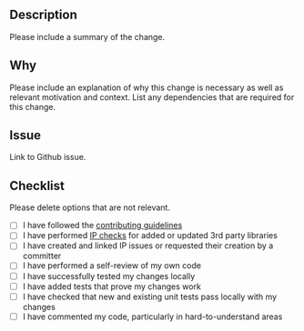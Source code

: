 ## Description

Please include a summary of the change.

## Why

Please include an explanation of why this change is necessary as well as relevant motivation and context. List any dependencies that are required for this change.

## Issue

Link to Github issue.

## Checklist

Please delete options that are not relevant.

- [ ] I have followed the [contributing guidelines](https://github.com/eclipse-tractusx/portal-assets/blob/main/developer/Technical%20Documentation/Dev%20Process/How%20to%20contribute.md#commit-and-pr-guidelines)
- [ ] I have performed [IP checks](https://eclipse-tractusx.github.io/docs/release/trg-7/trg-7-04#checking-libraries-using-the-eclipse-dash-license-tool) for added or updated 3rd party libraries
- [ ] I have created and linked IP issues or requested their creation by a committer
- [ ] I have performed a self-review of my own code
- [ ] I have successfully tested my changes locally
- [ ] I have added tests that prove my changes work
- [ ] I have checked that new and existing unit tests pass locally with my changes
- [ ] I have commented my code, particularly in hard-to-understand areas
